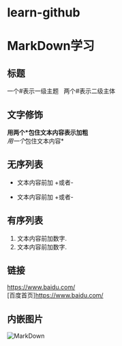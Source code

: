 # learn-github

# MarkDown学习
## 标题
一个#表示一级主题  
两个#表示二级主体
## 文字修饰
**用两个*包住文本内容表示加粗**  
*用一个*包住文本内容*  
## 无序列表
+ 文本内容前加 +或者-  
- 文本内容前加 +或者-
## 有序列表
1. 文本内容前加数字.
2. 文本内容前加数字.
## 链接
<https://www.baidu.com/>  
[百度首页]<https://www.baidu.com/>
## 内嵌图片
![MarkDown](https://timgsa.baidu.com/timg?image&quality=80&size=b9999_10000&sec=1494181207295&di=d8b1bfc62efb710693f9861f73a018ab&imgtype=0&src=http%3A%2F%2Fi1.hdslb.com%2Fvideo%2F08%2F086510262d86a381a52a3651174dbd4d.jpg)
